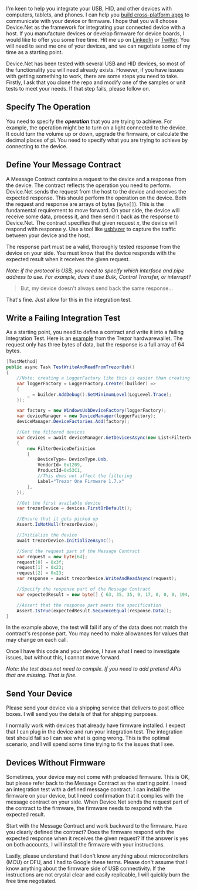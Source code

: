 I'm keen to help you integrate your USB, HID, and other devices with computers, tablets, and phones. I can help you [build cross-platform apps](https://christianfindlay.com/apps/) to communicate with your device or firmware. I hope that you will choose Device.Net as the framework for integrating your connected device with a host. If you manufacture devices or develop firmware for device boards, I would like to offer you some free time. Hit me up on [LinkedIn](https://www.linkedin.com/in/christian-findlay/) or [Twitter](https://twitter.com/CFDevelop). You will need to send me one of your devices, and we can negotiate some of my time as a starting point.

Device.Net has been tested with several USB and HID devices, so most of the functionality you will need already exists. However, if you have issues with getting something to work, there are some steps you need to take. Firstly, I ask that you clone the repo and modify one of the samples or unit tests to meet your needs. If that step fails, please follow on.

## Specify The Operation
You need to specify the _**operation**_ that you are trying to achieve. For example, the operation might be to turn on a light connected to the device. It could turn the volume up or down, upgrade the firmware, or calculate the decimal places of pi. You need to specify what you are trying to achieve by connecting to the device.

## Define Your Message Contract
A Message Contract contains a request to the device and a response from the device. The contract reflects the operation you need to perform. Device.Net sends the request from the host to the device and receives the expected response. This should perform the operation on the device. Both the request and response are arrays of bytes (`byte[]`). This is the fundamental requirement to move forward. On your side, the device will receive some data, process it, and then send it back as the response to Device.Net. The contract specifies that given request _x_, the device will respond with response _y_. Use a tool like [usblyzer](http://www.usblyzer.com/misprints.htm) to capture the traffic between your device and the host.

The response part must be a valid, thoroughly tested response from the device on your side. You must know that the device responds with the expected result when it receives the given request.

_Note: if the protocol is USB, you need to specify which interface and pipe address to use. For example, does it use Bulk, Control Transfer, or interrupt?_

> But, my device doesn't always send back the same response... 

That's fine. Just allow for this in the integration test. 

## Write a Failing Integration Test
As a starting point, you need to define a contract and write it into a failing Integration Test.  Here is an [example](https://github.com/MelbourneDeveloper/Device.Net/blob/cc28e96559214456a2a0bdbe401019a69dd0a825/src/Device.Net.UnitTests/IntegrationTestsUsb.cs#L16) from the Trezor hardwarewallet. The request only has three bytes of data, but the response is a full array of 64 bytes.

```cs
[TestMethod]
public async Task TestWriteAndReadFromTrezorUsb()
{
    //Note: creating a LoggerFactory like this is easier than creating a mock
    var loggerFactory = LoggerFactory.Create((builder) =>
    {
        _ = builder.AddDebug().SetMinimumLevel(LogLevel.Trace);
    });

    var factory = new WindowsUsbDeviceFactory(loggerFactory);
    var deviceManager = new DeviceManager(loggerFactory);
    deviceManager.DeviceFactories.Add(factory);

    //Get the filtered devices
    var devices = await deviceManager.GetDevicesAsync(new List<FilterDeviceDefinition>
    {
        new FilterDeviceDefinition
        {
            DeviceType= DeviceType.Usb,
            VendorId= 0x1209,
            ProductId=0x53C1,
            //This does not affect the filtering
            Label="Trezor One Firmware 1.7.x"
        },
    });

    //Get the first available device
    var trezorDevice = devices.FirstOrDefault();

    //Ensure that it gets picked up
    Assert.IsNotNull(trezorDevice);

    //Initialize the device
    await trezorDevice.InitializeAsync();

    //Send the request part of the Message Contract
    var request = new byte[64];
    request[0] = 0x3f;
    request[1] = 0x23;
    request[2] = 0x23;
    var response = await trezorDevice.WriteAndReadAsync(request);

    //Specify the response part of the Message Contract
    var expectedResult = new byte[] { 63, 35, 35, 0, 17, 0, 0, 0, 194, 10, 9, 116, 114, 101, 122, 111, 114, 46, 105, 111, 16, 1, 24, 9, 32, 1, 50, 24, 51, 66, 69, 65, 55, 66, 50, 55, 50, 55, 66, 49, 55, 57, 50, 52, 67, 56, 67, 70, 68, 56, 53, 48, 56, 1, 64, 0, 74, 5, 101, 110, 45, 85, 83, 82 };

    //Assert that the response part meets the specification
    Assert.IsTrue(expectedResult.SequenceEqual(response.Data));
}
```

In the example above, the test will fail if any of the data does not match the contract's response part. You may need to make allowances for values that may change on each call.

Once I have this code and your device, I have what I need to investigate issues, but without this, I cannot move forward. 

_Note: the test does not need to compile. If you need to add pretend APIs that are missing. That is fine._

## Send Your Device
Please send your device via a shipping service that delivers to post office boxes. I will send you the details of that for shipping purposes.

I normally work with devices that already have firmware installed. I expect that I can plug in the device and run your integration test. The integration test should fail so I can see what is going wrong. This is the optimal scenario, and I will spend some time trying to fix the issues that I see.

## Devices Without Firmware

Sometimes, your device may not come with preloaded firmware. This is OK, but please refer back to the Message Contract as the starting point. I need an integration test with a defined message contract. I can install the firmware on your device, but I need confirmation that it complies with the message contract on your side. When Device.Net sends the request part of the contract to the firmware, the firmware needs to respond with the expected result. 

Start with the Message Contract and work backward to the firmware. Have you clearly defined the contract? Does the firmware respond with the expected response when it receives the given request? If the answer is yes on both accounts, I will install the firmware with your instructions.

Lastly, please understand that I don't know anything about microcontrollers (MCU) or DFU, and I had to Google these terms. Please don't assume that I know anything about the firmware side of USB connectivity. If the instructions are not crystal clear and easily replicable, I will quickly burn the free time negotiated. 

